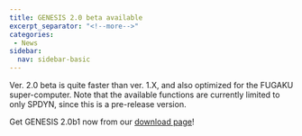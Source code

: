 ```yaml
---
title: GENESIS 2.0 beta available
excerpt_separator: "<!--more-->"
categories:
 - News
sidebar:
  nav: sidebar-basic
---
```


Ver. 2.0 beta is quite faster than ver. 1.X, and also optimized for the
FUGAKU super-computer. Note that the available functions are currently
limited to only SPDYN, since this is a pre-release version.

<!--more-->
Get GENESIS 2.0b1 now from our [download
page](https://github.com/genesis-release-r-ccs/genesis/releases/tag/v2.0b1)!
